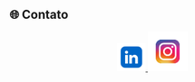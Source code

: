 ## 🌐 Contato

<p align="center">
  <a href="https://www.linkedin.com/in/guilherme-rodrigues-340061195/">
    <img src="https://github.com/guisoulza/guisoulza/blob/main/linkedin.png?raw=true" width="50"/>
  </a>
  
  <a href="https://github.com/guisoulza">
    <img src="https://github.com/guisoulza/guisoulza/blob/main/insta.png?raw=true" width="70"/>
  </a>
</p>
<!--
**guisoulza/guisoulza** is a ✨ _special_ ✨ repository because its `README.md` (this file) appears on your GitHub profile.

Here are some ideas to get you started:

- 🔭 I’m currently working on ...
- 🌱 I’m currently learning ...
- 👯 I’m looking to collaborate on ...
- 🤔 I’m looking for help with ...
- 💬 Ask me about ...
- 📫 How to reach me: ...
- 😄 Pronouns: ...
- ⚡ Fun fact: ...
-->
